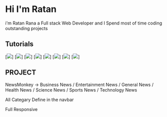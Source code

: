 # Hi I'm Ratan

i'm Ratan Rana a Full stack Web Developer and I Spend most of time coding outstanding projects

## Tutorials

[<img src="https://img.icons8.com/color/48/null/nodejs.png"/>]
[<img src="https://img.icons8.com/external-fauzidea-gradient-fauzidea/64/null/external-atom-back-to-school-fauzidea-gradient-fauzidea.png"/>]
[<img src="https://img.icons8.com/nolan/64/javascript.png"/>]
[<img src="https://img.icons8.com/nolan/64/css-filetype.png"/>]
[<img src="https://img.icons8.com/nolan/64/html-filetype.png"/>]
[<img src="https://img.icons8.com/nolan/64/visual-studio.png"/>]
[<img src="https://img.icons8.com/nolan/64/github.png"/>]
[<img src="https://img.icons8.com/color/48/null/npm.png"/>]

## PROJECT

NewsMonkey -> Business News / Entertainment News / General News / Health News / Science News / Sports News / Technology News

All Categary Define in the navbar

Full Responsive 

#